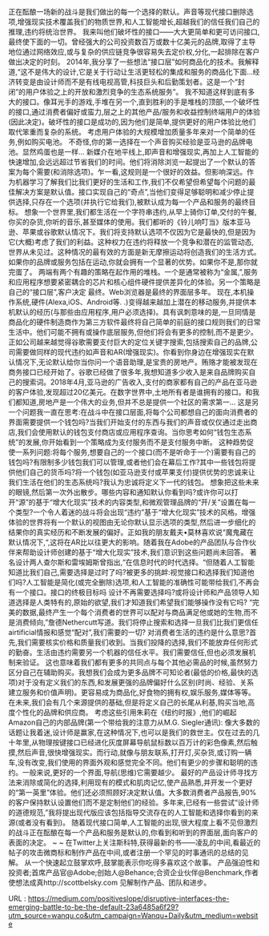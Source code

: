 正在酝酿一场新的战斗是我们做出的每一个选择的默认。声音等现代接口删除选项,增强现实技术覆盖我们的物质世界,和人工智能增长,超越我们的信任我们自己的推理,违约将统治世界。 
 我来叫他们破坏性的接口——大大更简单和更可访问接口,最终使下面的一切。曾经强大的公司投资数百万或数十亿美元的品牌,取得了主导地位通过网络效应,或与复杂的供应链竞争很容易失去定价权,分化,一起排除在客户做出决定的时刻。 
 2014年,我分享了一些想法“接口层”如何商品化的技术。我解释道,“这不是伟大的设计,它是关于行动让生活更轻松的集成和服务的商品化下面…经济转变是由设计师而不是有线电视高管,科技巨头和后勤策划者。这是一个“封闭”的用户体验之上的开放和激烈竞争的生态系统服务”。 
 我不知道这样到底有多大的接口。像耳光手的游戏,手堆在另一个,直到胜利的手是堆栈的顶部,一个破坏性的接口,通过消费者偏好或蛮力,层之上的其他产品/服务和收益控制终端用户的体验(因此决定)。破坏性的接口是成功的,因为他们是简单,提供更好的用户体验比他们取代笨重而复杂的系统。 
 考虑用户体验的大规模增加质量多年来对一个简单的任务,例如购买电池。 
 不奇怪,你的第一选择在一个声音购买经验是亚马逊的品牌电池。显然鸡蛋也是一样… 
 新媒介在地平线上,即声音和增强现实,再加上人工智能的快速增加,会远远超过节省我们的时间。他们将消除浏览一起提出了一个默认的答案为每个需要(和消除选项)。乍一看,这规则是一个很好的效益。但影响深远。作为机器学习了解我们比我们更好的生活和工作,我们不仅希望但希望每个问题的最佳解决方案是默认值。接口实现自己的“奇点”,当他们变得足够聪明和减少停止提供选择,只存在一个选项(并执行它给我们),被默认成为每一个产品和服务的最终目标。 
 想象一个世界里,我们都生活在一个字符串违约,从早上骑你订单,交付的午餐,你买的杂货,你听的音乐,甚至媒体的使用。我们都听的《铃儿响叮当》版本亚马逊、苹果或谷歌默认情况下。我们将支持默认选项不仅因为它是最快的,但是因为它(大概)考虑了我们的利益。这种权力在违约将释放一个竞争和潜在的监管动态,世界从未见过。这种情况的最有效的方面是新无摩擦运动将创造我们的生活方式。如果你的品牌或服务包括在运动,你就会拥有一个显著的优势。如果你不是,那你就完蛋了。 
 两端有两个有趣的策略在起作用的堆栈。一个是通常被称为“金属,”,服务和应用程序想要紧密耦合的芯片和核心组件硬件提供差异化的体验。另一个策略是自己的“接口层”,客户决定 
 最终。Web浏览器是最终的界面层多年。 
 现在,本机操作系统,硬件(Alexa,iOS、Android等. .)变得越来越加上潜在的移动服务,并提供本机默认的经历(与那些由应用程序,用户必须选择)。具有讽刺意味的是,一旦同情是商品化的硬件制造商作为第三方软件最终将自己简单的前庭的接口规则我们的日常生活中。他们可能不拥有或操作底层服务,但他们将会有更多的控制,而不是更少。 
 正如公司越来越觉得谷歌需要支付巨大的定位关键字搜索,包括搜索自己的品牌,公司需要做同样的现代违约如声音和AR(增强现实)。你看到你身边在增强现实在默认情况下,无论默认给你当你问一个语音助理,是宝贵的房地产。贿赂才能被发现在商务接口已经开始了。谷歌已经做了很多年,我想知道多少收入是来自品牌购买自己的搜索词。2018年4月,亚马逊的广告收入,支付的商家都有自己的产品在亚马逊的客户体验,发现超过20亿美元。在数字世界中,土地所有者是谁拥有的接口。和我们都知道,房地产是一个伟大的业务,但并不总是提供一个社区的需求第一… 
 这是另一个问题我一直在思考:在战斗中在接口层面,将每个公司都想自己的面向消费者的界面需要提供一个钱包吗?当我们开始支付的东西与我们的声音或仅仅通过走出商店,我们会使用默认的钱包支付商店或应用程序查询。当你思考如何“钱包生态系统”的发展,你开始看到一个策略成为支付服务而不是支付服务中断。 
 这种趋势促使一系列问题:将每个服务,想要自己的一个接口(而不是听命于一个)需要有自己的钱包吗?有限制多少钱包我们可以管理,或者他们会在幕后工作?其中一些钱包将提供他们自己的货币吗?将一个钱包(如亚马逊支付或苹果支付)提供优势的忠诚来让我们生活在他们的生态系统吗?我认为忠诚将定义下一代的钱包。 
 想象把这些未来的眼镜,然后第一次外出散步。哪些内容和通知默认你看到吗?或许你可以打开“源”的基于“增大化现实”技术的内容类型,和微观管理品牌的“开/关”设置在每一个类型?一个令人着迷的战斗将会出现“违约”基于“增大化现实”技术的风格。增强体验的世界将有一个默认的视图由无论你默认显示选项的类型,然后进一步细化的结果你的真实经历和不断发展的偏好。正如我的朋友戴夫•莫林喜欢说“魔鬼藏在默认情况下,“,这将在AR比以往更大的影响。随着我在Adobe的产品团队与合作伙伴来帮助设计师创建的基于“增大化现实”技术,我们意识到这些问题尚未回答。 
 著名设计两人查尔斯和雷埃姆斯曾指出,“在信息时代的时代选择。“但随着人工智能知道比我们自己,需要选择是过时了吗?被更多的挑衅:视觉接口和选择我们知道他们吗?人工智能是简化(或完全删除)选项,和人工智能的准确性可能带给我们,不再会有一个接口。接口的终极目标吗 
 设计不再需要选择吗?或将设计师和产品领导人知道选择是人类特有的,原始的欲望,我们才知道我们希望我们能够操作没有它吗? 
 “完美的数据,最终产生一个每个消费者的世界可以配对与商品满足他或她的生物,而不是消费倾向,”詹德Nethercutt写道。我们将停止搜索和选择一旦我们比我们更信任airtificial情报和感觉“配对”,我们需要的一切? 
 对消费者生活的违约是什么意思?首先,我们需要核实价格和质量我们收到。当我们投降的选择,我们不能放弃任何形式的勤奋。生活由违约需要另一个机器的信任水平。我们需要信任,但也必须发展机制来验证。 
 这也意味着我们都有更多的共同点与每个其他必需品的时候,虽然努力区分自己在辅助购买。我想我们会成为更多品牌不可知论者(最低的价格,最快的选项)对于没有定义我们的东西,和发展更强的品牌偏好什么区别(时尚、经验、关系建立服务和价值声明)。更容易成为商品化,好食物的拥有权,娱乐服务,媒体等等。在未来,我们会有几个来源提供的基础,但是将定义自己的长尾从利基,购买当地,高度个性化的品牌和供应商。 
 考虑这些引用朱莉在《纽约时报》,他们的崛起Amazon自己的内部品牌(第一个带给我的注意力从M.G. Siegler通讯): 
 像大多数的话题让我着迷,设计师是赢家,在这种情况下,也可以是我们的救世主。仅在过去的几十年里,从物理按键接口已经进化灰度屏幕导航鼠标数以百万计的彩色像素,然后触摸,然后声音,很快增强现实。而行动,就像与朋友联系,打开灯,买杂货,或订购一辆车,没有改变,我们使用的界面外观和感觉完全不同。他们有更少的步骤和聪明的违约。一般来说,更好的一个界面,导航(思维)它需要越少。 
 最好的产品设计师寻找方法来消除或简化的选择,利用现有的模式和肌肉记忆,使产品熟悉,并开发一个更好的“第一英里”体验。他们还必须照顾好决定默认值。大多数消费者产品报告,90%的客户保持默认设置他们而不是定制他们的经验。多年来,已经有一些尝试“设计师的道德规范,”我将提出现代版应该包括指导交流存在的人工智能和选择你看到的来源(或者没有看到)。 
 随着现代接口简单,人工智能的出现,很大程度上看不见但激烈的战斗正在酝酿在每一个产品和服务是默认的,你看到和听到的界面层,面向客户的表面的决定。 
 ~ ~ 
 在Twitter上关注斯科特,获得最新的书——凌乱的中间,看最近的帖子的攻击微商标和制作产品在中间,或者注册一个罕见的时事通讯的总结的见解。 
 从一个快速起立鼓掌欢呼,鼓掌能表示你吃得多喜欢这个故事。 
 产品强迫性和投资者;首席产品官@Adobe;创始人@Behance;合资企业伙伴@Benchmark,作者使想法成真http://scottbelsky.com 
 见解制作产品、团队和进步。 
  
   
  URL : https://medium.com/positiveslope/disruptive-interfaces-the-emerging-battle-to-be-the-default-23a6485a6f29?utm_source=wanqu.co&utm_campaign=Wanqu+Daily&utm_medium=website